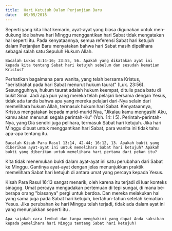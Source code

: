 ```yaml
---
title:  Hari Ketujuh Dalam Perjanjian Baru
date:   09/05/2018
---
```


Seperti yang kita lihat kemarin, ayat-ayat yang biasa digunakan untuk men­dukung ide bahwa hari Minggu  menggantikan hari Sabat tidak mengatakan hal seperti itu. Pada kenyataannya, semua referensi  Sabat hari ketujuh dalam Perjanjian Baru menyatakan bahwa hari Sabat masih dipelihara sebagai salah satu Sepuluh Hukum Allah.

`Bacalah Lukas 4:14-16; 23:55, 56. Apakah yang dikatakan ayat ini kepada kita tentang Sabat hari ketujuh sebelum dan sesudah kematian Kristus?`

Perhatikan bagaimana para wanita, yang telah bersama Kristus, "beristirahat pada hari Sabat menurut hukum taurat" (Luk. 23:56). Sesungguhnya, hukum taurat adalah hukum keempat, ditulis pada batu di bukit Sinai. Jadi apa pun yang mereka telah pelajari bersama dengan Yesus, tidak ada tanda bahwa apa yang mereka pelajari dari-Nya selain dari memelihara hukum Allah, termasuk hukum hari Sabat. Kenyataannya, Kristus mengatakan kepada murid-murid­ Nya, "Jikalau kamu mengasihi Aku, kamu akan menuruti segala perintah-Ku" (Yoh. 14: I 5). Perintah-perintah-Nya, yang Dia sendiri juga pelihara, termasuk Sabat hari ketujuh. Jika hari Minggu dibuat untuk menggantikan hari Sabat, para wanita ini tidak tahu apa-apa tentang itu.

`Bacalah Kisah Para Rasul 13:14, 42-44; 16:12, 13. Apakah bukti yang diberikan ayat-ayat ini untuk memelihara Sabat hari ketujuh? Apakah bukti yang diberikan untuk memelihara hari pertama dari pekan itu?`

Kita tidak menemukan bukti dalam ayat-ayat ini satu perubahan dari Sabat ke Minggu. Gantinya ayat-ayat dengan jelas menunjukkan praktik memelihara Sabat hari ketujuh di antara umat yang percaya kepada Yesus.

Kisah Para Rasul 16:13 sangat menarik, oleh karena itu terjadi di luar kon­teks sinagog. Umat percaya mengadakan pertemuan di tepi sungai, di mana be­berapa orang "biasanya" pergi untuk berdoa. Dan mereka melakukan hal yang sama juga pada Sabat hari ketujuh, bertahun-tahun setelah kematian Yesus. Jika perubahan ke hari Minggu telah terjadi, tidak ada dalam ayat ini yang me­nunjukkan seperti itu .

`Apa sajakah cara lembut dan tanpa menghakimi yang dapat Anda sak­sikan kepada pemelihara hari Minggu tentang Sabat hari ketujuh?`